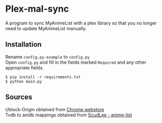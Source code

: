 # Plex-mal-sync
A program to sync MyAnimeList with a plex library so that you no longer need to update MyAnimeList manually.

## Installation
Rename `config.py-example` to `config.py`\
Open `config.py` and fill in the fields marked `Required` and any other appropriate fields.
```
$ pip install -r requirements.txt
$ python main.py
 ```
 
## Sources
Ublock-Origin obtained from [Chrome webstore](https://chrome.google.com/webstore/detail/ublock-origin/cjpalhdlnbpafiamejdnhcphjbkeiagm)\
Tvdb to anidb mappings obtained from [ScudLee - anime-list](https://github.com/ScudLee/anime-lists)